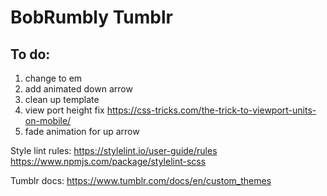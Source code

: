 # BobRumbly Tumblr

## To do:
1. change to em
2. add animated down arrow
3. clean up template
4. view port height fix https://css-tricks.com/the-trick-to-viewport-units-on-mobile/
5. fade animation for up arrow

Style lint rules:
https://stylelint.io/user-guide/rules
https://www.npmjs.com/package/stylelint-scss

Tumblr docs:
https://www.tumblr.com/docs/en/custom_themes
